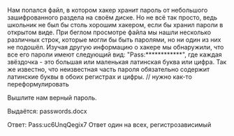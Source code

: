 Нам попался файл, в котором хакер хранит пароль 
от небольшого зашифрованного раздела на своём диске. 
Но не всё так просто, ведь школьник не был бы столь хорошим хакером, если бы 
хранил пароли в открытом виде. При беглом просмотре файла мы нашли несколько 
различных строк, которые могли бы быть паролями, но ни один из них не подошёл. 
Изучая другую информацию о хакере мы обнаружили, что все его пароли имеют 
следующий вид: "Pass:************", где каждая звёздочка - это большая или 
маленькая латинская буква или цифра. Так же известно, что неизвестная часть 
пароля обязательно содержит латинские буквы в обоих регистрах и цифры. 
// нужно как-то переформулировать

Вышлите нам верный пароль.

Выдаётся:
passwords.docx

Ответ:
Pass:uc6UnqQegix7
Ответ один на всех, регистрозависимый
